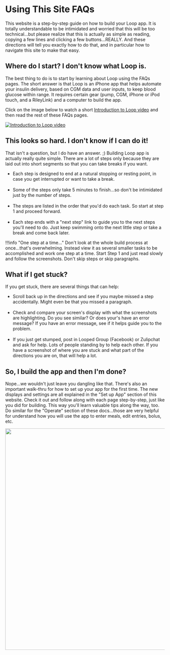 # Using This Site FAQs

This website is a step-by-step guide on how to build your Loop app. It is totally understandable to be intimidated and worried that this will be too technical...but please realize that this is actually as simple as reading, copying a few lines and clicking a few buttons...REALLY. And these directions will tell you exactly how to do that, and in particular how to navigate this site to make that easy.

## Where do I start? I don't know what Loop is.

The best thing to do is to start by learning about Loop using the FAQs pages. The short answer is that Loop is an iPhone app that helps automate your insulin delivery, based on CGM data and user inputs, to keep blood glucose within range. It requires certain gear (pump, CGM, iPhone or iPod touch, and a RileyLink) and a computer to build the app.

Click on the image below to watch a short [Introduction to Loop video](https://youtu.be/qw_u1lqboCs) and then read the rest of these FAQs pages. 

<a href="https://youtu.be/qw_u1lqboCs" target="_blank"><img src="../img/intro-to-loop.png"  title="Introduction to Loop video" /></a>

## This looks so hard. I don't know if I can do it!

That isn't a question, but I do have an answer. ;) Building Loop app is actually really quite simple. There are a lot of steps only because they are laid out into short segments so that you can take breaks if you want.

* Each step is designed to end at a natural stopping or resting point, in case you get interrupted or want to take a break.</br></br>
* Some of the steps only take 5 minutes to finish...so don't be intimidated just by the number of steps.</br></br>
* The steps are listed in the order that you'd do each task. So start at step 1 and proceed forward.</br></br>
* Each step ends with a "next step" link to guide you to the next steps you'll need to do. Just keep swimming onto the next little step or take a break and come back later.

!!!info "One step at a time..."
    Don't look at the whole build process at once...that's overwhelming. Instead view it as several smaller tasks to be accomplished and work one step at a time. Start Step 1 and just read slowly and follow the screenshots. Don't skip steps or skip paragraphs.
    
## What if I get stuck?

If you get stuck, there are several things that can help:

* Scroll back up in the directions and see if you maybe missed a step accidentally. Might even be that you missed a paragraph.</br></br>
* Check and compare your screen's display with what the screenshots are highlighting. Do you see similar? Or does your's have an error message? If you have an error message, see if it helps guide you to the problem.</br></br>
* If you just get stumped, post in Looped Group (Facebook) or Zulipchat and ask for help. Lots of people standing by to help each other. If you have a screenshot of where you are stuck and what part of the directions you are on, that will help a lot.

## So, I build the app and then I'm done?

Nope...we wouldn't just leave you dangling like that. There's also an important walk-thru for how to set up your app for the first time. The new displays and settings are all explained in the "Set up App" section of this website. Check it out and follow along with each page step-by-step, just like you did for building. This way you'll learn valuable tips along the way, too. Do similar for the "Operate" section of these docs...those are very helpful for understand how you will use the app to enter meals, edit entries, bolus, etc.

<p align="center">
<img src="../img/setup-app.png" width="700">
</p>



